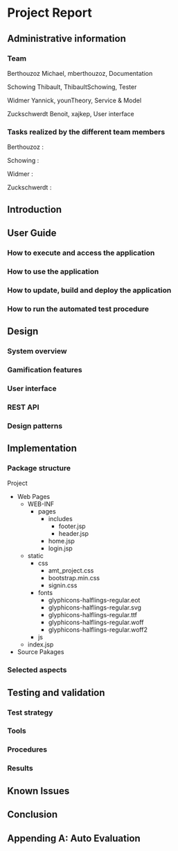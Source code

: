 # Project Report


## Administrative information

### Team
Berthouzoz Michael, mberthouzoz, Documentation

Schowing Thibault, ThibaultSchowing, Tester

Widmer Yannick, younTheory, Service & Model

Zuckschwerdt Benoit, xajkep, User interface

### Tasks realized by the different team members
Berthouzoz :

Schowing :

Widmer :

Zuckschwerdt :


## Introduction 

## User Guide

### How to execute and access the application

### How to use the application

### How to update, build and deploy the application

### How to run the automated test procedure


## Design

### System overview

### Gamification features

### User interface

### REST API

### Design patterns


## Implementation

### Package structure
Project

- Web Pages
	- WEB-INF
		- pages
			- includes
				- footer.jsp
				- header.jsp
			- home.jsp
			- login.jsp
	- static
		- css
			- amt_project.css
			- bootstrap.min.css
			- signin.css
		- fonts
			- glyphicons-halflings-regular.eot
			- glyphicons-halflings-regular.svg
			- glyphicons-halflings-regular.ttf
			- glyphicons-halflings-regular.woff
			- glyphicons-halflings-regular.woff2
		- js
	- index.jsp
- Source Pakages

### Selected aspects


## Testing and validation

### Test strategy
### Tools
### Procedures
### Results


## Known Issues

## Conclusion

## Appending A: Auto Evaluation

